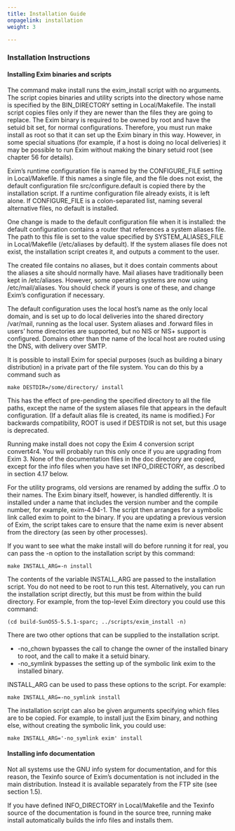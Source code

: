 ```yaml
---
title: Installation Guide
onpagelink: installation
weight: 3

---
```


### **Installation Instructions**

#### Installing Exim binaries and scripts

The command make install runs the exim\_install script with no arguments. The script copies binaries and utility scripts into the directory whose name is specified by the BIN\_DIRECTORY setting in Local/Makefile. The install script copies files only if they are newer than the files they are going to replace. The Exim binary is required to be owned by root and have the setuid bit set, for normal configurations. Therefore, you must run make install as root so that it can set up the Exim binary in this way. However, in some special situations (for example, if a host is doing no local deliveries) it may be possible to run Exim without making the binary setuid root (see chapter 56 for details).

Exim’s runtime configuration file is named by the CONFIGURE\_FILE setting in Local/Makefile. If this names a single file, and the file does not exist, the default configuration file src/configure.default is copied there by the installation script. If a runtime configuration file already exists, it is left alone. If CONFIGURE\_FILE is a colon-separated list, naming several alternative files, no default is installed.

One change is made to the default configuration file when it is installed: the default configuration contains a router that references a system aliases file. The path to this file is set to the value specified by SYSTEM\_ALIASES\_FILE in Local/Makefile (/etc/aliases by default). If the system aliases file does not exist, the installation script creates it, and outputs a comment to the user.

The created file contains no aliases, but it does contain comments about the aliases a site should normally have. Mail aliases have traditionally been kept in /etc/aliases. However, some operating systems are now using /etc/mail/aliases. You should check if yours is one of these, and change Exim’s configuration if necessary.

The default configuration uses the local host’s name as the only local domain, and is set up to do local deliveries into the shared directory /var/mail, running as the local user. System aliases and .forward files in users’ home directories are supported, but no NIS or NIS+ support is configured. Domains other than the name of the local host are routed using the DNS, with delivery over SMTP.

It is possible to install Exim for special purposes (such as building a binary distribution) in a private part of the file system. You can do this by a command such as

 ```
make DESTDIR=/some/directory/ install
```

This has the effect of pre-pending the specified directory to all the file paths, except the name of the system aliases file that appears in the default configuration. (If a default alias file is created, its name is modified.) For backwards compatibility, ROOT is used if DESTDIR is not set, but this usage is deprecated.

Running make install does not copy the Exim 4 conversion script convert4r4. You will probably run this only once if you are upgrading from Exim 3. None of the documentation files in the doc directory are copied, except for the info files when you have set INFO\_DIRECTORY, as described in section 4.17 below.

For the utility programs, old versions are renamed by adding the suffix .O to their names. The Exim binary itself, however, is handled differently. It is installed under a name that includes the version number and the compile number, for example, exim-4.94-1. The script then arranges for a symbolic link called exim to point to the binary. If you are updating a previous version of Exim, the script takes care to ensure that the name exim is never absent from the directory (as seen by other processes).

If you want to see what the make install will do before running it for real, you can pass the -n option to the installation script by this command:

 ```
make INSTALL_ARG=-n install
```

The contents of the variable INSTALL\_ARG are passed to the installation script. You do not need to be root to run this test. Alternatively, you can run the installation script directly, but this must be from within the build directory. For example, from the top-level Exim directory you could use this command:

 ```
(cd build-SunOS5-5.5.1-sparc; ../scripts/exim_install -n)
```

There are two other options that can be supplied to the installation script.

- -no\_chown bypasses the call to change the owner of the installed binary to root, and the call to make it a setuid binary.
- -no\_symlink bypasses the setting up of the symbolic link exim to the installed binary.
 
INSTALL\_ARG can be used to pass these options to the script. For example:

 ```
make INSTALL_ARG=-no_symlink install
```

The installation script can also be given arguments specifying which files are to be copied. For example, to install just the Exim binary, and nothing else, without creating the symbolic link, you could use:

 ```
make INSTALL_ARG='-no_symlink exim' install
```

#### Installing info documentation

Not all systems use the GNU info system for documentation, and for this reason, the Texinfo source of Exim’s documentation is not included in the main distribution. Instead it is available separately from the FTP site (see section 1.5).

If you have defined INFO\_DIRECTORY in Local/Makefile and the Texinfo source of the documentation is found in the source tree, running make install automatically builds the info files and installs them.
